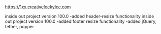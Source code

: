 # 
https://1xx.creativeleekylee.com


inside out project version 100.0
  -added header-resize functionality
inside out project version 100.0
  -added footer resize functionality
  -added jQuery, tether, popper
